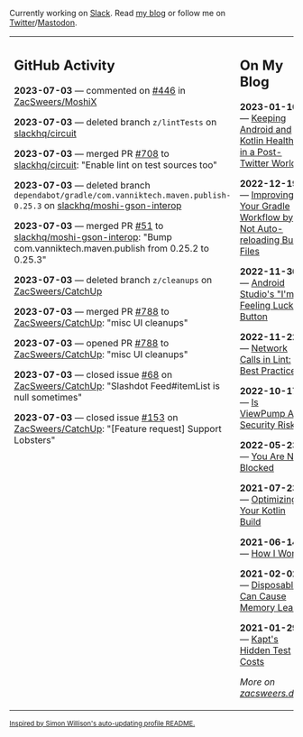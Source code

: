 Currently working on [Slack](https://slack.com/). Read [my blog](https://zacsweers.dev/) or follow me on [Twitter](https://twitter.com/ZacSweers)/[Mastodon](https://hachyderm.io/@ZacSweers).

<table><tr><td valign="top" width="60%">

## GitHub Activity
<!-- githubActivity starts -->
**2023-07-03** — commented on [#446](https://github.com/ZacSweers/MoshiX/issues/446#issuecomment-1618903785) in [ZacSweers/MoshiX](https://github.com/ZacSweers/MoshiX)

**2023-07-03** — deleted branch `z/lintTests` on [slackhq/circuit](https://github.com/slackhq/circuit)

**2023-07-03** — merged PR [#708](https://github.com/slackhq/circuit/pull/708) to [slackhq/circuit](https://github.com/slackhq/circuit): "Enable lint on test sources too"

**2023-07-03** — deleted branch `dependabot/gradle/com.vanniktech.maven.publish-0.25.3` on [slackhq/moshi-gson-interop](https://github.com/slackhq/moshi-gson-interop)

**2023-07-03** — merged PR [#51](https://github.com/slackhq/moshi-gson-interop/pull/51) to [slackhq/moshi-gson-interop](https://github.com/slackhq/moshi-gson-interop): "Bump com.vanniktech.maven.publish from 0.25.2 to 0.25.3"

**2023-07-03** — deleted branch `z/cleanups` on [ZacSweers/CatchUp](https://github.com/ZacSweers/CatchUp)

**2023-07-03** — merged PR [#788](https://github.com/ZacSweers/CatchUp/pull/788) to [ZacSweers/CatchUp](https://github.com/ZacSweers/CatchUp): "misc UI cleanups"

**2023-07-03** — opened PR [#788](https://github.com/ZacSweers/CatchUp/pull/788) to [ZacSweers/CatchUp](https://github.com/ZacSweers/CatchUp): "misc UI cleanups"

**2023-07-03** — closed issue [#68](https://github.com/ZacSweers/CatchUp/issues/68) on [ZacSweers/CatchUp](https://github.com/ZacSweers/CatchUp): "Slashdot Feed#itemList is null sometimes"

**2023-07-03** — closed issue [#153](https://github.com/ZacSweers/CatchUp/issues/153) on [ZacSweers/CatchUp](https://github.com/ZacSweers/CatchUp): "[Feature request] Support Lobsters"
<!-- githubActivity ends -->
</td><td valign="top" width="40%">

## On My Blog
<!-- blog starts -->
**2023-01-10** — [Keeping Android and Kotlin Healthy in a Post-Twitter World](https://www.zacsweers.dev/keeping-android-healthy/)

**2022-12-19** — [Improving Your Gradle Workflow by Not Auto-reloading Build Files](https://www.zacsweers.dev/improving-your-workflow-by-not-auto-reloading-build-files/)

**2022-11-30** — [Android Studio's "I'm Feeling Lucky" Button](https://www.zacsweers.dev/android-studios-im-feeling-lucky-button/)

**2022-11-22** — [Network Calls in Lint: Best Practices](https://www.zacsweers.dev/network-calls-in-lint-best-practices/)

**2022-10-17** — [Is ViewPump A Security Risk?](https://www.zacsweers.dev/is-viewpump-a-security-risk/)

**2022-05-23** — [You Are Not Blocked](https://www.zacsweers.dev/you-are-not-blocked/)

**2021-07-23** — [Optimizing Your Kotlin Build](https://www.zacsweers.dev/optimizing-your-kotlin-build/)

**2021-06-14** — [How I Work](https://www.zacsweers.dev/how-i-work/)

**2021-02-02** — [Disposables Can Cause Memory Leaks](https://www.zacsweers.dev/disposables-can-cause-memory-leaks/)

**2021-01-29** — [Kapt's Hidden Test Costs](https://www.zacsweers.dev/kapts-hidden-test-costs/)
<!-- blog ends -->
_More on [zacsweers.dev](https://zacsweers.dev/)_
</td></tr></table>

<sub><a href="https://simonwillison.net/2020/Jul/10/self-updating-profile-readme/">Inspired by Simon Willison's auto-updating profile README.</a></sub>